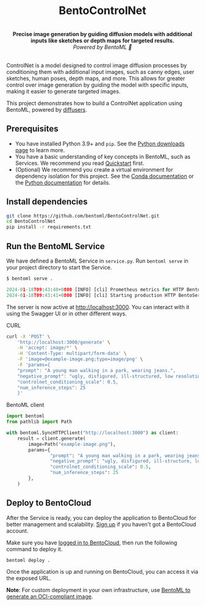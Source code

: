 <div align="center">
    <h1 align="center">BentoControlNet</h1>
    <br>
    <strong>Precise image generation by guiding diffusion models with additional inputs like sketches or depth maps for targeted results.<br></strong>
    <i>Powered by BentoML 🍱</i>
    <br>
</div>
<br>

ControlNet is a model designed to control image diffusion processes by conditioning them with additional input images, such as canny edges, user sketches, human poses, depth maps, and more. This allows for greater control over image generation by guiding the model with specific inputs, making it easier to generate targeted images.

This project demonstrates how to build a ControlNet application using BentoML, powered by [diffusers](https://github.com/huggingface/diffusers).

## Prerequisites

- You have installed Python 3.9+ and `pip`. See the [Python downloads page](https://www.python.org/downloads/) to learn more.
- You have a basic understanding of key concepts in BentoML, such as Services. We recommend you read [Quickstart](https://docs.bentoml.com/en/1.2/get-started/quickstart.html) first.
- (Optional) We recommend you create a virtual environment for dependency isolation for this project. See the [Conda documentation](https://conda.io/projects/conda/en/latest/user-guide/tasks/manage-environments.html) or the [Python documentation](https://docs.python.org/3/library/venv.html) for details.

## Install dependencies

```bash
git clone https://github.com/bentoml/BentoControlNet.git
cd BentoControlNet
pip install -r requirements.txt
```

## Run the BentoML Service

We have defined a BentoML Service in `service.py`. Run `bentoml serve` in your project directory to start the Service.

```python
$ bentoml serve .

2024-01-18T09:43:40+0800 [INFO] [cli] Prometheus metrics for HTTP BentoServer from "service:APIService" can be accessed at http://localhost:3000/metrics.
2024-01-18T09:43:41+0800 [INFO] [cli] Starting production HTTP BentoServer from "service:APIService" listening on http://localhost:3000 (Press CTRL+C to quit)
```

The server is now active at [http://localhost:3000](http://localhost:3000/). You can interact with it using the Swagger UI or in other different ways.

CURL

```bash
curl -X 'POST' \
    'http://localhost:3000/generate' \
    -H 'accept: image/*' \
    -H 'Content-Type: multipart/form-data' \
    -F 'image=@example-image.png;type=image/png' \
    -F 'params={
    "prompt": "A young man walking in a park, wearing jeans.",
    "negative_prompt": "ugly, disfigured, ill-structured, low resolution",
    "controlnet_conditioning_scale": 0.5,
    "num_inference_steps": 25
    }'
```

BentoML client

```python
import bentoml
from pathlib import Path

with bentoml.SyncHTTPClient("http://localhost:3000") as client:
    result = client.generate(
        image=Path("example-image.png"),
        params={
                "prompt": "A young man walking in a park, wearing jeans.",
                "negative_prompt": "ugly, disfigured, ill-structure, low resolution",
                "controlnet_conditioning_scale": 0.5,
                "num_inference_steps": 25
        },
    )
```

## Deploy to BentoCloud

After the Service is ready, you can deploy the application to BentoCloud for better management and scalability. [Sign up](https://www.bentoml.com/) if you haven't got a BentoCloud account.

Make sure you have [logged in to BentoCloud](https://docs.bentoml.com/en/latest/bentocloud/how-tos/manage-access-token.html), then run the following command to deploy it.

```bash
bentoml deploy .
```

Once the application is up and running on BentoCloud, you can access it via the exposed URL.

**Note**: For custom deployment in your own infrastructure, use [BentoML to generate an OCI-compliant image](https://docs.bentoml.com/en/latest/guides/containerization.html).
